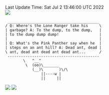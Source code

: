 Last Update Time: 
Sat Jul  2 13:46:00 UTC 2022
<br>![](https://img.shields.io/badge/%E5%A4%A7%E5%AE%B6-%E5%AE%89%E5%AE%89-green)<br>
```
 _________________________________________
/ Q: Where's the Lone Ranger take his     \
| garbage? A: To the dump, to the dump,   |
| to the dump dump dump!                  |
|                                         |
| Q: What's the Pink Panther say when he  |
| steps on an ant hill? A: Dead ant, dead |
\ ant, dead ant dead ant dead ant...      /
 -----------------------------------------
        \   ^__^
         \  (oo)\_______
            (__)\       )\/\
                ||----w |
                ||     ||
```
![](https://github-readme-stats.vercel.app/api?username=chenlitw)
![](https://github-readme-stats.vercel.app/api/top-langs/?username=chenlitw)
